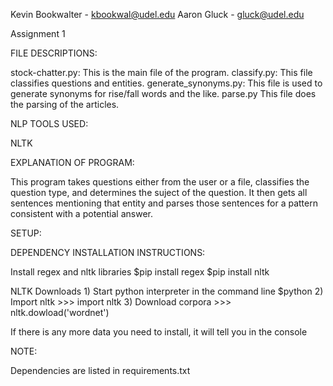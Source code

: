Kevin Bookwalter - kbookwal@udel.edu
Aaron Gluck - gluck@udel.edu

Assignment 1

FILE DESCRIPTIONS:

stock-chatter.py:
    This is the main file of the program.
classify.py:
    This file classifies questions and entities.
generate_synonyms.py:
    This file is used to generate synonyms for rise/fall words and the like.
parse.py
    This file does the parsing of the articles.

NLP TOOLS USED:

NLTK

EXPLANATION OF PROGRAM:

This program takes questions either from the user or a file, classifies the question type, and determines the suject of the question.
It then gets all sentences mentioning that entity and parses those sentences for a pattern consistent with a potential answer.


SETUP:

DEPENDENCY INSTALLATION INSTRUCTIONS:

Install regex and nltk libraries
    $pip install regex
    $pip install nltk

NLTK Downloads
    1) Start python interpreter in the command line
        $python
    2) Import nltk
        >>> import nltk
    3) Download corpora
        >>> nltk.dowload('wordnet')

If there is any more data you need to install, it will tell you in the console

NOTE:

Dependencies are listed in requirements.txt